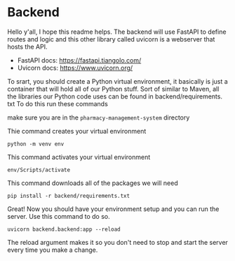# Backend

Hello y'all, I hope this readme helps. The backend will use FastAPI to define routes and logic and this other library called uvicorn is a webserver that hosts the API.

- FastAPI docs: https://fastapi.tiangolo.com/
- Uvicorn docs: https://www.uvicorn.org/

To srart, you should create a Python virtual environment, it basically is just a container that will hold all of our Python stuff. Sort of similar to Maven, all the libraries our Python code uses can be found in backend/requirements.
txt
To do this run these commands

make sure you are in the `pharmacy-management-system` directory

Thie command creates your virtual environment

```shell
python -m venv env
```

This command activates your virtual environment

```shell
env/Scripts/activate
```

This command downloads all of the packages we will need

```shell
pip install -r backend/requirements.txt
```

Great! Now you should have your environment setup and you can run the server. Use this command to do so.

```shell
uvicorn backend.backend:app --reload
```

The reload argument makes it so you don't need to stop and start the server every time you make a change.
